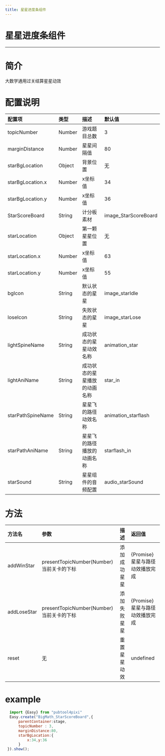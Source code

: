 ```yaml
---
title: 星星进度条组件
---
```

# 星星进度条组件 
---

# 简介
大数学通用过关结算星星动效
# 配置说明
配置项|类型|描述|默认值
:--|:--|:--|:--
topicNumber|Number|游戏题目总数|3
marginDistance|Number|星星间隔值|80
starBgLocation|Object|背景位置|无
starBgLocation.x|Number|x坐标值|34
starBgLocation.y|Number|x坐标值|36
StarScoreBoard|String|计分板素材|image_StarScoreBoard
starLocation|Object|第一颗星星位置|无
starLocation.x|Number|x坐标值|63
starLocation.y|Number|x坐标值|55
bgIcon|String|默认状态的星星|image_starIdle
loseIcon|String|失败状态的星星|image_starLose
lightSpineName|String|成功状态的星星动效名称|animation_star
lightAniName|String|成功状态的星星播放的动画名称|star_in
starPathSpineName|String|星星飞的路径动效名称|animation_starflash
starPathAniName|String|星星飞的路径播放的动画名称|starflash_in
starSound|String|星星组件的音频配置|audio_starSound

# 方法
方法名|参数|描述|返回值
:--|:--|:--|:--
addWinStar|presentTopicNumber(Number)当前关卡的下标|添加成功星星|{Promise} 星星与路径动效播放完成
addLoseStar|presentTopicNumber(Number)当前关卡的下标|添加失败星星|{Promise} 星星与路径动效播放完成
reset|无|重置星星动效|undefined

# example
```js
  import {Easy} from "pubtool4pixi"
  Easy.create("BigMath_StarScoreBoard",{
      parentContainer:stage,
      topicNumber : 3,
      marginDistance:80,
      starBgLocation:{
          x:34,y:36
      }
 }).show();
```